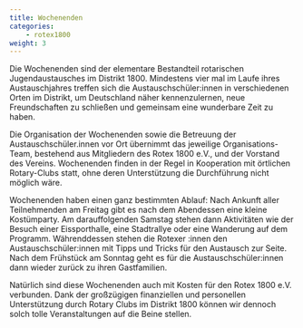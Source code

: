```yaml
---
title: Wochenenden
categories:
    - rotex1800
weight: 3
---
```

Die Wochenenden sind der elementare Bestandteil rotarischen Jugendaustausches im Distrikt 1800. Mindestens vier mal im Laufe ihres Austauschjahres treffen sich die
Austauschschüler:innen in verschiedenen Orten im Distrikt, um Deutschland näher kennenzulernen, neue Freundschaften zu schließen und gemeinsam eine wunderbare Zeit zu haben.

Die Organisation der Wochenenden sowie die Betreuung der Austauschschüler.innen vor Ort übernimmt das jeweilige Organisations-Team, bestehend aus Mitgliedern des Rotex 1800 e.V., und der Vorstand des Vereins. Wochenenden finden in der Regel in Kooperation mit örtlichen Rotary-Clubs statt, ohne deren Unterstützung die Durchführung nicht möglich wäre.

Wochenenden haben einen ganz bestimmten Ablauf: Nach Ankunft aller Teilnehmenden am Freitag gibt es nach dem Abendessen eine kleine Kostümparty. Am darauffolgenden Samstag stehen dann Aktivitäten wie der Besuch einer Eissporthalle, eine Stadtrallye oder eine Wanderung auf dem Programm. Währenddessen stehen die Rotexer :innen den Austauschschüler:innen mit Tipps und Tricks für den Austausch zur Seite. Nach dem Frühstück am Sonntag geht es für die Austauschschüler:innen dann wieder zurück zu ihren Gastfamilien.

Natürlich sind diese Wochenenden auch mit Kosten für den Rotex 1800 e.V. verbunden. Dank der großzügigen finanziellen und personellen Unterstützung durch Rotary Clubs im Distrikt 1800 können wir dennoch solch tolle Veranstaltungen auf die Beine stellen.